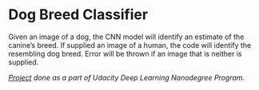 # Dog Breed Classifier

Given an image of a dog, the CNN model will identify an estimate of the canine’s breed. If supplied an image of a human, the code will identify the resembling dog breed. Error will be thrown if an image that is neither is supplied.

*[Project](https://github.com/udacity/deep-learning-v2-pytorch/tree/master/project-dog-classification) done as a part of Udacity Deep Learning Nanodegree Program.*